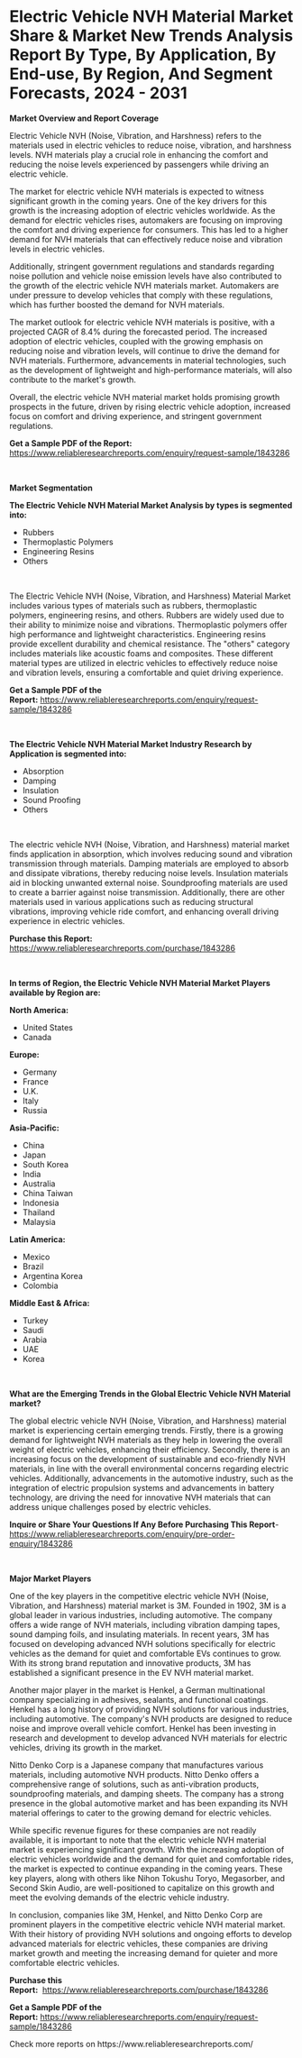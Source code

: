 <p><h1>Electric Vehicle NVH Material Market Share & Market New Trends Analysis Report By Type, By Application, By End-use, By Region, And Segment Forecasts, 2024 - 2031</h1></p><p><strong>Market Overview and Report Coverage</strong></p>
<p><p>Electric Vehicle NVH (Noise, Vibration, and Harshness) refers to the materials used in electric vehicles to reduce noise, vibration, and harshness levels. NVH materials play a crucial role in enhancing the comfort and reducing the noise levels experienced by passengers while driving an electric vehicle.</p><p>The market for electric vehicle NVH materials is expected to witness significant growth in the coming years. One of the key drivers for this growth is the increasing adoption of electric vehicles worldwide. As the demand for electric vehicles rises, automakers are focusing on improving the comfort and driving experience for consumers. This has led to a higher demand for NVH materials that can effectively reduce noise and vibration levels in electric vehicles.</p><p>Additionally, stringent government regulations and standards regarding noise pollution and vehicle noise emission levels have also contributed to the growth of the electric vehicle NVH materials market. Automakers are under pressure to develop vehicles that comply with these regulations, which has further boosted the demand for NVH materials.</p><p>The market outlook for electric vehicle NVH materials is positive, with a projected CAGR of 8.4% during the forecasted period. The increased adoption of electric vehicles, coupled with the growing emphasis on reducing noise and vibration levels, will continue to drive the demand for NVH materials. Furthermore, advancements in material technologies, such as the development of lightweight and high-performance materials, will also contribute to the market's growth.</p><p>Overall, the electric vehicle NVH material market holds promising growth prospects in the future, driven by rising electric vehicle adoption, increased focus on comfort and driving experience, and stringent government regulations.</p></p>
<p><strong>Get a Sample PDF of the Report:</strong> <a href="https://www.reliableresearchreports.com/enquiry/request-sample/1843286">https://www.reliableresearchreports.com/enquiry/request-sample/1843286</a></p>
<p>&nbsp;</p>
<p><strong>Market Segmentation</strong></p>
<p><strong>The Electric Vehicle NVH Material Market Analysis by types is segmented into:</strong></p>
<p><ul><li>Rubbers</li><li>Thermoplastic Polymers</li><li>Engineering Resins</li><li>Others</li></ul></p>
<p>&nbsp;</p>
<p><p>The Electric Vehicle NVH (Noise, Vibration, and Harshness) Material Market includes various types of materials such as rubbers, thermoplastic polymers, engineering resins, and others. Rubbers are widely used due to their ability to minimize noise and vibrations. Thermoplastic polymers offer high performance and lightweight characteristics. Engineering resins provide excellent durability and chemical resistance. The "others" category includes materials like acoustic foams and composites. These different material types are utilized in electric vehicles to effectively reduce noise and vibration levels, ensuring a comfortable and quiet driving experience.</p></p>
<p><strong>Get a Sample PDF of the Report:</strong>&nbsp;<a href="https://www.reliableresearchreports.com/enquiry/request-sample/1843286">https://www.reliableresearchreports.com/enquiry/request-sample/1843286</a></p>
<p>&nbsp;</p>
<p><strong>The Electric Vehicle NVH Material Market Industry Research by Application is segmented into:</strong></p>
<p><ul><li>Absorption</li><li>Damping</li><li>Insulation</li><li>Sound Proofing</li><li>Others</li></ul></p>
<p>&nbsp;</p>
<p><p>The electric vehicle NVH (Noise, Vibration, and Harshness) material market finds application in absorption, which involves reducing sound and vibration transmission through materials. Damping materials are employed to absorb and dissipate vibrations, thereby reducing noise levels. Insulation materials aid in blocking unwanted external noise. Soundproofing materials are used to create a barrier against noise transmission. Additionally, there are other materials used in various applications such as reducing structural vibrations, improving vehicle ride comfort, and enhancing overall driving experience in electric vehicles.</p></p>
<p><strong>Purchase this Report:</strong>&nbsp; <a href="https://www.reliableresearchreports.com/purchase/1843286">https://www.reliableresearchreports.com/purchase/1843286</a></p>
<p>&nbsp;</p>
<p><strong>In terms of Region, the Electric Vehicle NVH Material Market Players available by Region are:</strong></p>
<p>
    <p> <strong> North America: </strong>
        <ul>
            <li>United States</li>
            <li>Canada</li>
        </ul>
        </p> 
    <p> <strong> Europe: </strong>
        <ul>
            <li>Germany</li>
            <li>France</li>
            <li>U.K.</li>
            <li>Italy</li>
            <li>Russia</li>
        </ul>
        </p> 
    <p> <strong> Asia-Pacific: </strong>
        <ul>
            <li>China</li>
            <li>Japan</li>
            <li>South Korea</li>
            <li>India</li>
            <li>Australia</li>
            <li>China Taiwan</li>
            <li>Indonesia</li>
            <li>Thailand</li>
            <li>Malaysia</li>
        </ul>
        </p> 
    <p> <strong> Latin America: </strong>
        <ul>
            <li>Mexico</li>
            <li>Brazil</li>
            <li>Argentina Korea</li>
            <li>Colombia</li>
        </ul>
        </p> 
    <p> <strong> Middle East & Africa: </strong>
        <ul>
            <li>Turkey</li>
            <li>Saudi</li>
            <li>Arabia</li>
            <li>UAE</li>
            <li>Korea</li>
        </ul>
    </p>
    </p>
<p>&nbsp;</p>
<p><strong>What are the Emerging Trends in the Global Electric Vehicle NVH Material market?</strong></p>
<p><p>The global electric vehicle NVH (Noise, Vibration, and Harshness) material market is experiencing certain emerging trends. Firstly, there is a growing demand for lightweight NVH materials as they help in lowering the overall weight of electric vehicles, enhancing their efficiency. Secondly, there is an increasing focus on the development of sustainable and eco-friendly NVH materials, in line with the overall environmental concerns regarding electric vehicles. Additionally, advancements in the automotive industry, such as the integration of electric propulsion systems and advancements in battery technology, are driving the need for innovative NVH materials that can address unique challenges posed by electric vehicles.</p></p>
<p><strong>Inquire or Share Your Questions If Any Before Purchasing This Report</strong>- <a href="https://www.reliableresearchreports.com/enquiry/pre-order-enquiry/1843286">https://www.reliableresearchreports.com/enquiry/pre-order-enquiry/1843286</a></p>
<p>&nbsp;</p>
<p><strong>Major Market Players</strong></p>
<p><p>One of the key players in the competitive electric vehicle NVH (Noise, Vibration, and Harshness) material market is 3M. Founded in 1902, 3M is a global leader in various industries, including automotive. The company offers a wide range of NVH materials, including vibration damping tapes, sound damping foils, and insulating materials. In recent years, 3M has focused on developing advanced NVH solutions specifically for electric vehicles as the demand for quiet and comfortable EVs continues to grow. With its strong brand reputation and innovative products, 3M has established a significant presence in the EV NVH material market.</p><p>Another major player in the market is Henkel, a German multinational company specializing in adhesives, sealants, and functional coatings. Henkel has a long history of providing NVH solutions for various industries, including automotive. The company's NVH products are designed to reduce noise and improve overall vehicle comfort. Henkel has been investing in research and development to develop advanced NVH materials for electric vehicles, driving its growth in the market.</p><p>Nitto Denko Corp is a Japanese company that manufactures various materials, including automotive NVH products. Nitto Denko offers a comprehensive range of solutions, such as anti-vibration products, soundproofing materials, and damping sheets. The company has a strong presence in the global automotive market and has been expanding its NVH material offerings to cater to the growing demand for electric vehicles.</p><p>While specific revenue figures for these companies are not readily available, it is important to note that the electric vehicle NVH material market is experiencing significant growth. With the increasing adoption of electric vehicles worldwide and the demand for quiet and comfortable rides, the market is expected to continue expanding in the coming years. These key players, along with others like Nihon Tokushu Toryo, Megasorber, and Second Skin Audio, are well-positioned to capitalize on this growth and meet the evolving demands of the electric vehicle industry.</p><p>In conclusion, companies like 3M, Henkel, and Nitto Denko Corp are prominent players in the competitive electric vehicle NVH material market. With their history of providing NVH solutions and ongoing efforts to develop advanced materials for electric vehicles, these companies are driving market growth and meeting the increasing demand for quieter and more comfortable electric vehicles.</p></p>
<p><strong>Purchase this Report:</strong>&nbsp;&nbsp;<a href="https://www.reliableresearchreports.com/purchase/1843286">https://www.reliableresearchreports.com/purchase/1843286</a></p>
<p></p>
<p><strong>Get a Sample PDF of the Report:</strong>&nbsp;<a href="https://www.reliableresearchreports.com/enquiry/request-sample/1843286">https://www.reliableresearchreports.com/enquiry/request-sample/1843286</a></p>
<p>Check more reports on https://www.reliableresearchreports.com/</p>